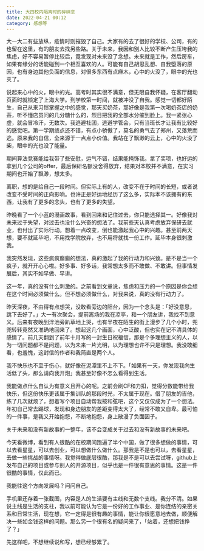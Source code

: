 ```yaml
---
title: 大四校内隔离时的碎碎念
date: 2022-04-21 00:12
category: 感想等
---
```


<!--markdown-->
大一大二有些放纵，疫情时则摧毁了自己。大家有的去了很好的学校、公司，有的也留在这里，有的朋友去找另些路。关于未来，我因和别人比较不断产生压垮我的焦虑，好不容易暂停比较后，竟发现对未来没了念想。未来就是工作，然后房车，如果有缘分的话能碰到一个相互喜欢的人。可能有自己胡思乱想、自我堕落的原因，也有身边其他负面的信息，对很多东西有点麻木，心中的火没了，眼中的光也灭了。

说起来心中的火，眼中的光。高考时其实很不满意，但无限自我怀疑，在客厅翻动页面时就锁定了上海大学。到学校第一时间，就被冲没了自我。感觉一切都好陌生，自己从来习惯掌握之中的感觉，那天买奶茶，那好像是我第一次喝奶茶店的奶茶，听不懂店员问的几分糖什么的，烈日把我的全部水分催到脸上。我一紧张心虚，就会冒冷汗，无数次。我逃避社团，逃避学管会，只有当班长才让我有比较好的感觉吧。第一学期绩点还不错，有点小骄傲了，莫名的勇气去了郑州，又落荒而逃。原来我的自信，全来源于一点点小价值。我站在了飘渺的云上，心中的火没了柴，眼中的光也没了能量。

期间算法竞赛能给我带了些安慰，运气不错，结果能掩饰我。拿了奖项，也好运的拿到几个公司的offer，最后保研名额没舍得放弃，结果对本校并不满意，在实习期间也开始了飘渺，想太多。

离职，想的是给自己一段时间。但实际上有的人，改变不在于时间的长短，或者说改变不受时间的正向影响。也许正是好运地经历了这么多，实际本不该拥有的东西，让我有了更多的念头，也有了更多的失望。

昨晚看了一个小蓝的漫画故事，看到回来和记住过去，你只能选择其一。好像我对未来过于失望，对过去也没什么兴奋的想法了。我前些天认真考虑放弃保研去就业，也付出了实际行动。想着一点改变，倒也能激起我心中的兴趣。甚至前两天想，要不就延毕吧，不用找学院放弃，也不用将就找一份工作。延毕本身很刺激我。

我突然发现，这些疯疯癫癫的想法，真的激起了我的行动力和兴致。是不是当一个疯子，就开开心心啦。好多事、好多话，我常想太多而不敢做、不敢讲。但事情发展后，其实不如早做、早讲。

这一年，真的没有什么刺激的。之前看到文章说，焦虑和压力的一个原因是你会想在这个时间必须做什么。但不想必须做什么，对我来说，真的没有行动力了。

昨天深夜，不由得有点想哭，没敢看旁边的阳台，因为一个念头是：「好没意思，跳下去好了。」大一有次聚会，提前离场的我在凉亭，和一个朋友讲，我找不到意义。后来有夜晚到泮池旁趴草地上哭，也有半夜在陌生的街上漫步了几个小时，兜兜转转竟然又准确地回来了。想起这几个画面，心中泛酸，但也实在记不清具体的感情了。前几天翻到了前年十月写的一封生日祝福信，那是个多理想主义的人，以为一切问题都不是问题，以为未来一片光明，以为理想也许不只是理想。我没敢细看，也羞愧，这封信的作者和我简直是两个人。

我不快乐也不至于伤心，就好像在泥潭里不上不下。「如果有一天，你发现我向生活低了头，那么请向我开炮」我甚至好像不怎么看得到生活。

我能做点什么自认为有意义且开心的呢。之前会刷CF和力扣，觉得分数能带给我快乐，但这份快乐更该属于集训队的那段时光，不太属于现在。借了朋友的吉他，练了几次就烦了，想着写个项目自动帮我按和弦吧，这个又仅仅成为了一个想法。年初自己常去踢球，发现和身边朋友的差距变得太大了，经常不敢又自卑。最可怕的一件事，是我又开始抱怨，不断地抱怨，身上散漫了负面因子。

关于未来和没有新故事的一整年，该不会变成关于过去和没有新故事的未来吧。

今天看微博，看到有人很酷的在校期间跑遍了半个中国，做了很多想做的事情，可以去看星星，可以去创业，可以想做什么做什么。那我是不是也可以，去看星星，去做一些挑战的事情呀。我觉得做底层很酷，那我是不是可以去尝试呀，github上发布自己的项目或参与别人的开源项目，似乎也是一件很有意思的事情。这是一件很酷的事情，仅此而已。

我能往这个方向发展吗？问问自己。

手机里还存着一张截图，内容是人的生活要有主线和无数个支线。我分不清。如果说主线是生活的支柱，我以前可能认为它是一份好的工作事业、是你连结的亲密关系和日常生活，现在想，它一定得是很有趣的事情，能让你很愿意地去做，顺便解决一些如金钱这样的问题。那么另一个很有名的疑问来了，「站着，还想把钱挣了？」

先这样吧，不想继续说和写，想已经够累了。